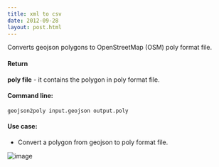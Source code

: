 ```yaml
---
title: xml to csv
date: 2012-09-28
layout: post.html
---
```


Converts geojson polygons to OpenStreetMap (OSM) poly format file.

#### Return

**poly file** - it contains the polygon in poly format file.

#### Command line:

```geojson2poly input.geojson output.poly```

#### Use case:
- Convert a polygon from geojson to poly format file.

![image](https://user-images.githubusercontent.com/19536044/47043059-4a5e0800-d152-11e8-9cc7-bc17ea7db362.png)
